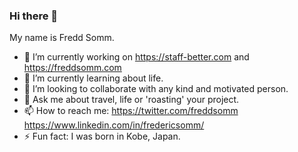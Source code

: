 ### Hi there 👋

My name is Fredd Somm.

- 🔭 I’m currently working on https://staff-better.com and https://freddsomm.com
- 🌱 I’m currently learning about life.
- 👯 I’m looking to collaborate with any kind and motivated person.
- 💬 Ask me about travel, life or 'roasting' your project.
- 📫 How to reach me: https://twitter.com/freddsomm https://www.linkedin.com/in/fredericsomm/
- ⚡ Fun fact: I was born in Kobe, Japan.

